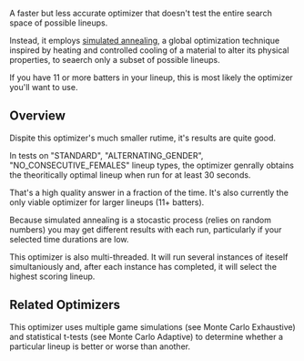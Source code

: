 A faster but less accurate optimizer that doesn't test the entire search space of possible lineups. 

Instead, it employs [simulated annealing](https://en.wikipedia.org/wiki/Simulated_annealing), a global optimization technique inspired by heating and controlled cooling of a material to alter its physical properties, to seaerch only a subset of possible lineups. 

If you have 11 or more batters in your lineup, this is most likely the optimizer you'll want to use.

## Overview 

Dispite this optimizer's much smaller rutime, it's results are quite good.

In tests on "STANDARD", "ALTERNATING_GENDER", "NO_CONSECUTIVE_FEMALES" lineup types, the optimizer genrally obtains the theoritically optimal lineup when run for at least 30 seconds.

That's a high quality answer in a fraction of the time. It's also currently the only viable optimizer for larger lineups (11+ batters).

Because simulated annealing is a stocastic process (relies on random numbers) you may get different results with each run, particularly if your selected time durations are low.

This optimizer is also multi-threaded. It will run several instances of iteself simultaniously and, after each instance has completed, it will select the highest scoring lineup.

## Related Optimizers

This optimizer uses multiple game simulations (see Monte Carlo Exhaustive) and statistical t-tests (see Monte Carlo Adaptive) to determine whether a particular lineup is better or worse than another.
